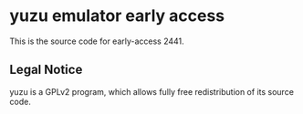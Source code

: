 yuzu emulator early access
=============

This is the source code for early-access 2441.

## Legal Notice

yuzu is a GPLv2 program, which allows fully free redistribution of its source code.